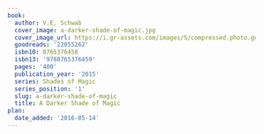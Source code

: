 ```yaml
---
book:
  author: V.E. Schwab
  cover_image: a-darker-shade-of-magic.jpg
  cover_image_url: https://i.gr-assets.com/images/S/compressed.photo.goodreads.com/books/1400322851l/22055262._SX98_.jpg
  goodreads: '22055262'
  isbn10: 0765376458
  isbn13: '9780765376459'
  pages: '400'
  publication_year: '2015'
  series: Shades of Magic
  series_position: '1'
  slug: a-darker-shade-of-magic
  title: A Darker Shade of Magic
plan:
  date_added: '2016-05-14'
---
```


